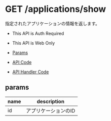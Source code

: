 # GET /applications/show

指定されたアプリケーションの情報を返します。

- This API is Auth Required
- This API is Web Only

- [Params](#params)
- [API Code](/src/endpoints/applications/show.js)
- [API Handler Code](/src/handlers/web/applications/show.js)

## params


name|description
---|---
id|アプリケーションのID
